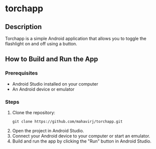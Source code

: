 # torchapp

## Description
Torchapp is a simple Android application that allows you to toggle the flashlight on and off using a button.

## How to Build and Run the App

### Prerequisites
- Android Studio installed on your computer
- An Android device or emulator

### Steps
1. Clone the repository:
   ```
   git clone https://github.com/mahavirj/torchapp.git
   ```
2. Open the project in Android Studio.
3. Connect your Android device to your computer or start an emulator.
4. Build and run the app by clicking the "Run" button in Android Studio.
